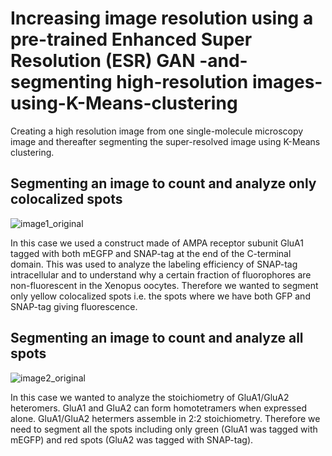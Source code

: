 # Increasing image resolution using a pre-trained Enhanced Super Resolution (ESR) GAN -and-segmenting high-resolution images-using-K-Means-clustering

Creating a high resolution image from one single-molecule microscopy image and thereafter segmenting the super-resolved image using K-Means clustering. 

## **Segmenting an image to count and analyze only colocalized spots** ##
![image1_original](https://github.com/user-attachments/assets/90b4e30f-85bd-4d77-89c6-a504fc4cc512)

In this case we used a construct made of AMPA receptor subunit GluA1 tagged with both mEGFP and SNAP-tag at the end of the C-terminal domain. This was used to analyze the labeling efficiency of SNAP-tag intracellular and to understand why a certain fraction of fluorophores are non-fluorescent in the Xenopus oocytes. Therefore we wanted to segment only yellow colocalized spots i.e. the spots where we have both GFP and SNAP-tag giving fluorescence.


## **Segmenting an image to count and analyze all spots** ##
![image2_original](https://github.com/user-attachments/assets/c1a35958-9e94-4cab-a74f-2000f46f78f8)

In this case we wanted to analyze the stoichiometry of GluA1/GluA2 heteromers. GluA1 and GluA2 can form homotetramers when expressed alone. GluA1/GluA2 hetermers assemble in 2:2 stoichiometry. Therefore we need to segment all the spots including only green (GluA1 was tagged with mEGFP) and red spots (GluA2 was tagged with SNAP-tag). 
